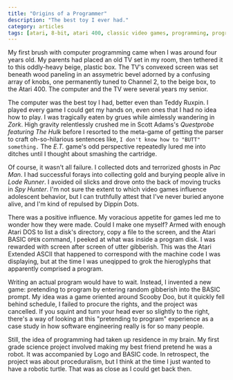 ```yaml
---
title: "Origins of a Programmer"
description: "The best toy I ever had."
category: articles
tags: [atari, 8-bit, atari 400, classic video games, programming, programming languages, atari basic, atari logo]
---
```


My first brush with computer programming came when I was around four years old. My parents had placed an old TV set in my room, then tethered it to this oddly-heavy beige, plastic box. The TV's convexed screen was set beneath wood paneling in an assymetric bevel adorned by a confusing array of knobs, one permanently tuned to Channel 2, to the beige box, to the Atari 400. The computer and the TV were several years my senior.

The computer was the best toy I had, better even than Teddy Ruxpin. I played every game I could get my hands on, even ones that I had no idea how to play. I was tragically eaten by grues while aimlessly wandering in _Zork_. High gravity relentlessly crushed me in Scott Adams's _Questprobe featuring The Hulk_ before I resorted to the meta-game of getting the parser to craft oh-so-hilarious sentences like, `I don't know how to "BUTT" something.` The _E.T._ game's odd perspective repeatedly lured me into ditches until I thought about smashing the cartridge.

Of course, it wasn't all failure. I collected dots and terrorized ghosts in _Pac Man_. I had successful forays into collecting gold and burying people alive in _Lode Runner_. I avoided oil slicks and drove onto the back of moving trucks in _Spy Hunter_. I'm not sure the extent to which video games influence adolescent behavior, but I can truthfully attest that I've never buried anyone alive, and I'm kind of repulsed by Dippin Dots.

There was a positive influence. My voracious appetite for games led me to wonder how they were made. Could I make one myself? Armed with enough Atari DOS to list a disk's directory, copy a file to the screen, and the Atari BASIC `OPEN` command, I peeked at what was inside a program disk. I was rewarded with screen after screen of utter gibberish. This was the Atari Extended ASCII that happened to correspond with the machine code I was displaying, but at the time I was uneqipped to grok the hieroglyphs that apparently comprised a program.

Writing an actual program would have to wait. Instead, I invented a new game: pretending to program by entering random gibberish into the BASIC prompt. My idea was a game oriented around Scooby Doo, but it quickly fell behind schedule, I failed to procure the rights, and the project was cancelled. If you squint and turn your head ever so slightly to the right, there's a way of looking at this "pretending to program" experience as a case study in how software engineering really is for so many people.

Still, the idea of programming had taken up residence in my brain. My first grade science project involved making my best friend pretend he was a robot. It was accompanied by Logo and BASIC code. In retrospect, the project was about proceduralism, but I think at the time I just wanted to have a robotic turtle. That was as close as I could get back then.
